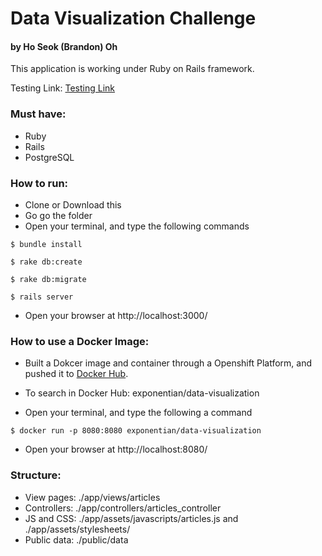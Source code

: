 # Data Visualization Challenge

#### by Ho Seok (Brandon) Oh

This application is working under Ruby on Rails framework.

Testing Link: [Testing Link]

### Must have:
- Ruby
- Rails
- PostgreSQL

### How to run:
- Clone or Download this
- Go go the folder
- Open your terminal, and type the following commands


```
$ bundle install
```

```
$ rake db:create
```

```
$ rake db:migrate
```

```
$ rails server
```

- Open your browser at http://localhost:3000/


### How to use a Docker Image:
- Built a Dokcer image and container through a Openshift Platform, and pushed it to [Docker Hub].
- To search in Docker Hub: exponentian/data-visualization

- Open your terminal, and type the following a command

```
$ docker run -p 8080:8080 exponentian/data-visualization
```

- Open your browser at http://localhost:8080/


### Structure:
- View pages: ./app/views/articles
- Controllers: ./app/controllers/articles_controller
- JS and CSS: ./app/assets/javascripts/articles.js and ./app/assets/stylesheets/
- Public data: ./public/data



[Testing Link]: <https://data-visualization-hoseokoh.herokuapp.com/>
[Docker Hub]: <https://hub.docker.com/>

